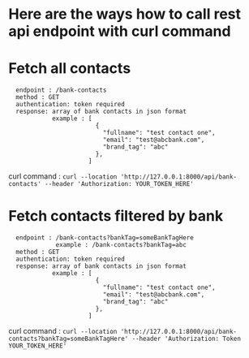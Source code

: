 # Here are the ways how to call rest api endpoint with curl command


# Fetch all contacts 
```
  endpoint : /bank-contacts
  method : GET
  authentication: token required
  response: array of bank contacts in json format
            example : [
                        {
                          "fullname": "test contact one",
                          "email": "test@abcbank.com",
                          "brand_tag": "abc"
                        },
                      ]
```

  curl command : `curl --location 'http://127.0.0.1:8000/api/bank-contacts' --header 'Authorization: YOUR_TOKEN_HERE'`

# Fetch contacts filtered by bank
```
  endpoint : /bank-contacts?bankTag=someBankTagHere
             example : /bank-contacts?bankTag=abc
  method : GET
  authentication: token required
  response: array of bank contacts in json format
            example : [
                        {
                          "fullname": "test contact one",
                          "email": "test@abcbank.com",
                          "brand_tag": "abc"
                        },
                      ]
```

  curl command : `curl --location 'http://127.0.0.1:8000/api/bank-contacts?bankTag=someBankTagHere' --header 'Authorization: Token YOUR_TOKEN_HERE'`
